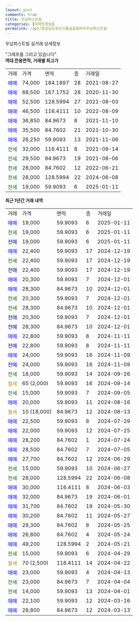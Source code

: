 ```yaml
---
layout: post
comments: true
title: 우남퍼스트빌
categories: [아파트정보]
permalink: /apt/경상남도양산시물금읍범어리우남퍼스트빌
---
```


우남퍼스트빌 실거래 상세정보

<script type="text/javascript">
  google.charts.load('current', {'packages':['line', 'corechart']});
  google.charts.setOnLoadCallback(drawChart);

  function drawChart() {
    var data = new google.visualization.DataTable();
    data.addColumn('date', '거래일');
    data.addColumn('number', "매매");
    data.addColumn('number', "전세");
    data.addColumn('number', "전매");

    data.addRows([[new Date(Date.parse("2025-01-11")), 19000, null, null], [new Date(Date.parse("2025-01-11")), null, 19000, null], [new Date(Date.parse("2025-01-11")), null, null, 19000], [new Date(Date.parse("2024-12-19")), 22400, null, null], [new Date(Date.parse("2024-12-19")), null, 22400, null], [new Date(Date.parse("2024-12-19")), null, null, 22400], [new Date(Date.parse("2024-12-01")), 20300, null, null], [new Date(Date.parse("2024-12-01")), 28300, null, null], [new Date(Date.parse("2024-12-01")), null, 20300, null], [new Date(Date.parse("2024-12-01")), null, 28300, null], [new Date(Date.parse("2024-12-01")), null, null, 20300], [new Date(Date.parse("2024-12-01")), null, null, 28300], [new Date(Date.parse("2024-11-11")), 22800, null, null], [new Date(Date.parse("2024-11-11")), null, null, 22800], [new Date(Date.parse("2024-11-09")), 24000, null, null], [new Date(Date.parse("2024-11-09")), null, null, 24000], [new Date(Date.parse("2024-09-26")), null, 18000, null], [new Date(Date.parse("2024-09-14")), null, null, null], [new Date(Date.parse("2024-09-05")), null, 15000, null], [new Date(Date.parse("2024-08-16")), 20000, null, null], [new Date(Date.parse("2024-08-13")), null, null, null], [new Date(Date.parse("2024-07-29")), 22500, null, null], [new Date(Date.parse("2024-07-25")), 22000, null, null], [new Date(Date.parse("2024-07-24")), 28200, null, null], [new Date(Date.parse("2024-07-05")), 28500, null, null], [new Date(Date.parse("2024-06-29")), 27700, null, null], [new Date(Date.parse("2024-06-27")), null, 15000, null], [new Date(Date.parse("2024-06-08")), null, 28000, null], [new Date(Date.parse("2024-06-03")), 30000, null, null], [new Date(Date.parse("2024-06-01")), 32000, null, null], [new Date(Date.parse("2024-05-30")), 31700, null, null], [new Date(Date.parse("2024-05-27")), 30200, null, null], [new Date(Date.parse("2024-05-25")), 28300, null, null], [new Date(Date.parse("2024-05-24")), 26800, null, null], [new Date(Date.parse("2024-05-21")), 49200, null, null], [new Date(Date.parse("2024-04-29")), null, 15000, null], [new Date(Date.parse("2024-04-22")), null, null, null], [new Date(Date.parse("2024-04-13")), 23000, null, null], [new Date(Date.parse("2024-04-04")), null, 23000, null], [new Date(Date.parse("2024-04-01")), null, 14000, null], [new Date(Date.parse("2024-03-16")), 22100, null, null], [new Date(Date.parse("2024-03-13")), 28800, null, null]]);

    var options = {
      hAxis: {
        format: 'yyyy/MM/dd'
      },    
      lineWidth: 0,
      pointsVisible: true,    
      title: '최근 1년간 유형별 실거래가 분포',
      legend: { position: 'bottom' }
    };

    var formatter = new google.visualization.NumberFormat({pattern:'###,###'} );
    formatter.format(data, 1);
    formatter.format(data, 2);
    
    setTimeout(function() {
        var chart = new google.visualization.LineChart(document.getElementById('columnchart_material'));
        chart.draw(data, (options));
        document.getElementById('loading').style.display = 'none';
    }, 200);
  }
</script>


<div id="loading" style="z-index:20; display: block; margin-left: 0px">"그래프를 그리고 있습니다"</div>
<div id="columnchart_material" style="width: 95%; margin-left: 0px; display: block"></div>
<!-- contents start -->
<b>역대 전용면적, 거래별 최고가</b>
<table class="sortable">
    <tr>
      <td>거래</td>
      <td>가격</td>
      <td>면적</td>
      <td>층</td>
      <td>거래일</td>
    </tr>
        <tr>
          <td><a style="color: blue">매매</a></td>
          <td>74,000</td>
          <td>184.1897</td>
          <td>28</td>
          <td>2021-08-27</td>
        </tr>            <tr>
          <td><a style="color: blue">매매</a></td>
          <td>68,500</td>
          <td>167.1752</td>
          <td>28</td>
          <td>2020-11-30</td>
        </tr>            <tr>
          <td><a style="color: blue">매매</a></td>
          <td>52,500</td>
          <td>128.5994</td>
          <td>27</td>
          <td>2021-08-03</td>
        </tr>            <tr>
          <td><a style="color: blue">매매</a></td>
          <td>46,500</td>
          <td>116.4111</td>
          <td>10</td>
          <td>2022-08-09</td>
        </tr>            <tr>
          <td><a style="color: blue">매매</a></td>
          <td>36,850</td>
          <td>84.9673</td>
          <td>8</td>
          <td>2021-11-10</td>
        </tr>            <tr>
          <td><a style="color: blue">매매</a></td>
          <td>35,500</td>
          <td>84.7602</td>
          <td>21</td>
          <td>2021-10-30</td>
        </tr>            <tr>
          <td><a style="color: blue">매매</a></td>
          <td>26,250</td>
          <td>59.9093</td>
          <td>13</td>
          <td>2021-11-06</td>
        </tr>        
        <tr>
              <td><a style="color: darkgreen">전세</a></td>
              <td>32,000</td>
              <td>116.4111</td>
              <td>8</td>
              <td>2021-09-14</td>
            </tr>            <tr>
              <td><a style="color: darkgreen">전세</a></td>
              <td>29,500</td>
              <td>84.9673</td>
              <td>19</td>
              <td>2021-08-06</td>
            </tr>            <tr>
              <td><a style="color: darkgreen">전세</a></td>
              <td>28,000</td>
              <td>84.7602</td>
              <td>12</td>
              <td>2022-06-21</td>
            </tr>            <tr>
              <td><a style="color: darkgreen">전세</a></td>
              <td>28,000</td>
              <td>128.5994</td>
              <td>22</td>
              <td>2024-06-08</td>
            </tr>            <tr>
              <td><a style="color: darkgreen">전세</a></td>
              <td>19,000</td>
              <td>59.9093</td>
              <td>6</td>
              <td>2025-01-11</td>
            </tr>        
    
</table>

<b>최근 1년간 거래 내역</b>

<table class="sortable">
    <tr>
      <td>거래</td>
      <td>가격</td>
      <td>면적</td>
      <td>층</td>
      <td>거래일</td>
    </tr>
    <tr>
      <td><a style="color: blue">매매</a></td>
      <td>19,000</td>
      <td>59.9093</td>
      <td>6</td>
      <td>2025-01-11</td>
    </tr>          <tr>
      <td><a style="color: darkgreen">전세</a></td>
      <td>19,000</td>
      <td>59.9093</td>
      <td>6</td>
      <td>2025-01-11</td>
    </tr>          <tr>
      <td><a style="color: darkblue">전매</a></td>
      <td>19,000</td>
      <td>59.9093</td>
      <td>6</td>
      <td>2025-01-11</td>
    </tr>          <tr>
      <td><a style="color: blue">매매</a></td>
      <td>22,400</td>
      <td>59.9093</td>
      <td>17</td>
      <td>2024-12-19</td>
    </tr>          <tr>
      <td><a style="color: darkgreen">전세</a></td>
      <td>22,400</td>
      <td>59.9093</td>
      <td>17</td>
      <td>2024-12-19</td>
    </tr>          <tr>
      <td><a style="color: darkblue">전매</a></td>
      <td>22,400</td>
      <td>59.9093</td>
      <td>17</td>
      <td>2024-12-19</td>
    </tr>          <tr>
      <td><a style="color: blue">매매</a></td>
      <td>20,300</td>
      <td>59.9093</td>
      <td>7</td>
      <td>2024-12-01</td>
    </tr>          <tr>
      <td><a style="color: blue">매매</a></td>
      <td>28,300</td>
      <td>84.9673</td>
      <td>10</td>
      <td>2024-12-01</td>
    </tr>          <tr>
      <td><a style="color: darkgreen">전세</a></td>
      <td>20,300</td>
      <td>59.9093</td>
      <td>7</td>
      <td>2024-12-01</td>
    </tr>          <tr>
      <td><a style="color: darkgreen">전세</a></td>
      <td>28,300</td>
      <td>84.9673</td>
      <td>10</td>
      <td>2024-12-01</td>
    </tr>          <tr>
      <td><a style="color: darkblue">전매</a></td>
      <td>20,300</td>
      <td>59.9093</td>
      <td>7</td>
      <td>2024-12-01</td>
    </tr>          <tr>
      <td><a style="color: darkblue">전매</a></td>
      <td>28,300</td>
      <td>84.9673</td>
      <td>10</td>
      <td>2024-12-01</td>
    </tr>          <tr>
      <td><a style="color: blue">매매</a></td>
      <td>22,800</td>
      <td>59.9093</td>
      <td>8</td>
      <td>2024-11-11</td>
    </tr>          <tr>
      <td><a style="color: darkblue">전매</a></td>
      <td>22,800</td>
      <td>59.9093</td>
      <td>8</td>
      <td>2024-11-11</td>
    </tr>          <tr>
      <td><a style="color: blue">매매</a></td>
      <td>24,000</td>
      <td>59.9093</td>
      <td>16</td>
      <td>2024-11-09</td>
    </tr>          <tr>
      <td><a style="color: darkblue">전매</a></td>
      <td>24,000</td>
      <td>59.9093</td>
      <td>16</td>
      <td>2024-11-09</td>
    </tr>          <tr>
      <td><a style="color: darkgreen">전세</a></td>
      <td>18,000</td>
      <td>59.9093</td>
      <td>14</td>
      <td>2024-09-26</td>
    </tr>          <tr>
      <td><a style="color: darkgoldenrod">월세</a></td>
      <td>65 (2,000)</td>
      <td>59.9093</td>
      <td>16</td>
      <td>2024-09-14</td>
    </tr>          <tr>
      <td><a style="color: darkgreen">전세</a></td>
      <td>15,000</td>
      <td>59.9093</td>
      <td>7</td>
      <td>2024-09-05</td>
    </tr>          <tr>
      <td><a style="color: blue">매매</a></td>
      <td>20,000</td>
      <td>59.9093</td>
      <td>11</td>
      <td>2024-08-16</td>
    </tr>          <tr>
      <td><a style="color: darkgoldenrod">월세</a></td>
      <td>10 (18,000)</td>
      <td>84.9673</td>
      <td>12</td>
      <td>2024-08-13</td>
    </tr>          <tr>
      <td><a style="color: blue">매매</a></td>
      <td>22,500</td>
      <td>59.9093</td>
      <td>8</td>
      <td>2024-07-29</td>
    </tr>          <tr>
      <td><a style="color: blue">매매</a></td>
      <td>22,000</td>
      <td>59.9093</td>
      <td>12</td>
      <td>2024-07-25</td>
    </tr>          <tr>
      <td><a style="color: blue">매매</a></td>
      <td>28,200</td>
      <td>84.7602</td>
      <td>1</td>
      <td>2024-07-24</td>
    </tr>          <tr>
      <td><a style="color: blue">매매</a></td>
      <td>28,500</td>
      <td>84.7602</td>
      <td>7</td>
      <td>2024-07-05</td>
    </tr>          <tr>
      <td><a style="color: blue">매매</a></td>
      <td>27,700</td>
      <td>84.7602</td>
      <td>12</td>
      <td>2024-06-29</td>
    </tr>          <tr>
      <td><a style="color: darkgreen">전세</a></td>
      <td>15,000</td>
      <td>59.9093</td>
      <td>10</td>
      <td>2024-06-27</td>
    </tr>          <tr>
      <td><a style="color: darkgreen">전세</a></td>
      <td>28,000</td>
      <td>128.5994</td>
      <td>22</td>
      <td>2024-06-08</td>
    </tr>          <tr>
      <td><a style="color: blue">매매</a></td>
      <td>30,000</td>
      <td>116.4111</td>
      <td>8</td>
      <td>2024-06-03</td>
    </tr>          <tr>
      <td><a style="color: blue">매매</a></td>
      <td>32,000</td>
      <td>84.9673</td>
      <td>19</td>
      <td>2024-06-01</td>
    </tr>          <tr>
      <td><a style="color: blue">매매</a></td>
      <td>31,700</td>
      <td>84.7602</td>
      <td>19</td>
      <td>2024-05-30</td>
    </tr>          <tr>
      <td><a style="color: blue">매매</a></td>
      <td>30,200</td>
      <td>84.7602</td>
      <td>11</td>
      <td>2024-05-27</td>
    </tr>          <tr>
      <td><a style="color: blue">매매</a></td>
      <td>28,300</td>
      <td>84.7602</td>
      <td>8</td>
      <td>2024-05-25</td>
    </tr>          <tr>
      <td><a style="color: blue">매매</a></td>
      <td>26,800</td>
      <td>84.7602</td>
      <td>4</td>
      <td>2024-05-24</td>
    </tr>          <tr>
      <td><a style="color: blue">매매</a></td>
      <td>49,200</td>
      <td>128.5994</td>
      <td>2</td>
      <td>2024-05-21</td>
    </tr>          <tr>
      <td><a style="color: darkgreen">전세</a></td>
      <td>15,000</td>
      <td>59.9093</td>
      <td>6</td>
      <td>2024-04-29</td>
    </tr>          <tr>
      <td><a style="color: darkgoldenrod">월세</a></td>
      <td>70 (2,500)</td>
      <td>116.4111</td>
      <td>14</td>
      <td>2024-04-22</td>
    </tr>          <tr>
      <td><a style="color: blue">매매</a></td>
      <td>23,000</td>
      <td>59.9093</td>
      <td>4</td>
      <td>2024-04-13</td>
    </tr>          <tr>
      <td><a style="color: darkgreen">전세</a></td>
      <td>23,000</td>
      <td>84.9673</td>
      <td>7</td>
      <td>2024-04-04</td>
    </tr>          <tr>
      <td><a style="color: darkgreen">전세</a></td>
      <td>14,000</td>
      <td>59.9093</td>
      <td>13</td>
      <td>2024-04-01</td>
    </tr>          <tr>
      <td><a style="color: blue">매매</a></td>
      <td>22,100</td>
      <td>59.9093</td>
      <td>12</td>
      <td>2024-03-16</td>
    </tr>          <tr>
      <td><a style="color: blue">매매</a></td>
      <td>28,800</td>
      <td>84.9673</td>
      <td>12</td>
      <td>2024-03-13</td>
    </tr>      </table>
<!-- contents end -->    

